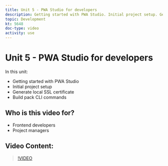 ```yaml
---
title: Unit 5 - PWA Studio for developers
description: Getting started with PWA Studio. Initial project setup​. Generate local SSL certificate​. Build pack CLI commands.
topic: Development
kt: 5648
doc-type: video
activity: use
---
```


# Unit 5 - PWA Studio for developers

In this unit:

- Getting started with PWA Studio
- Initial project setup​
- Generate local SSL certificate​
- Build pack CLI commands

## Who is this video for?

- Frontend developers
- Project managers

## Video Content:

>[!VIDEO](https://video.tv.adobe.com/v/35719?quality=12&learn=on)